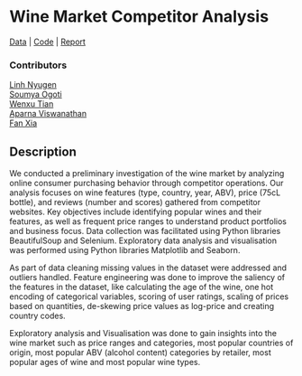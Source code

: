# Wine Market Competitor Analysis
[Data](https://github.com/SoumyaO/wine-market-competitor-analysis/tree/main/data) | [Code](https://github.com/SoumyaO/wine-market-competitor-analysis/tree/main/code) | [Report](https://github.com/SoumyaO/wine-market-competitor-analysis/blob/main/Report.pdf)

### Contributors
[Linh Nyugen](https://github.com/jill-data)  
[Soumya Ogoti](https://github.com/SoumyaO)  
[Wenxu Tian](https://github.com/Wayne599)  
[Aparna Viswanathan](https://github.com/aparnav97)  
[Fan Xia](https://github.com/FanXia1227)

## Description
We conducted a preliminary investigation of the wine market by analyzing online consumer purchasing behavior through competitor operations. Our analysis focuses on wine features (type, country, year, ABV), price (75cL bottle), and reviews (number and scores) gathered from competitor websites. Key objectives include identifying popular wines and their features, as well as frequent price ranges to understand product portfolios and business focus. Data collection was facilitated using Python libraries BeautifulSoup and Selenium. Exploratory data analysis and visualisation was performed using Python libraries Matplotlib and Seaborn.

As part of data cleaning missing values in the dataset were addressed and outliers handled. Feature engineering was done to improve the saliency of the features in the dataset, like calculating the age of the wine, one hot encoding of categorical variables, scoring of user ratings, scaling of prices based on quantities, de-skewing price values as log-price and creating country codes.

Exploratory analysis and Visualisation was done to gain insights into the wine market such as price ranges and categories, most popular countries of origin, most popular ABV (alcohol content) categories by retailer, most popular ages of wine and most popular wine types.

